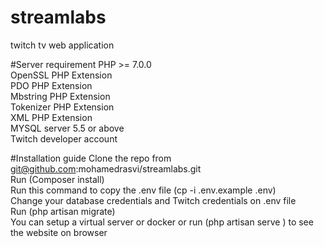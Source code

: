 # streamlabs
twitch tv web application

#Server requirement 
PHP >= 7.0.0<br>
OpenSSL PHP Extension<br>
PDO PHP Extension<br>
Mbstring PHP Extension<br>
Tokenizer PHP Extension<br>
XML PHP Extension<br>
MYSQL server 5.5 or above <br>
Twitch developer account

#Installation guide 
Clone the repo from git@github.com:mohamedrasvi/streamlabs.git <br>
Run (Composer install) <br>
Run this command to copy the .env file (cp -i .env.example .env) <br>
Change your database credentials  and Twitch credentials on .env file <br>
Run (php artisan migrate)<br>
You can setup a virtual server or docker or run (php artisan serve
) to see the website on browser





